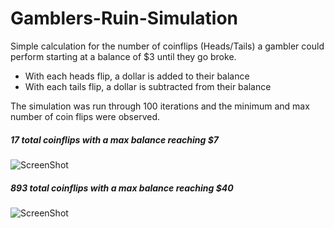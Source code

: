 # Gamblers-Ruin-Simulation

Simple calculation for the number of coinflips (Heads/Tails) a gambler could perform starting at a balance of $3 until they go broke. 
- With each heads flip, a dollar is added to their balance
- With each tails flip, a dollar is subtracted from their balance

The simulation was run through 100 iterations and the minimum and max number of coin flips were observed.

##### 17 total coinflips with a max balance reaching $7
![ScreenShot](https://github.com/Drev917/coinflip-gamblers-ruin/blob/master/Dist1.JPG)

##### 893 total coinflips with a max balance reaching $40 

![ScreenShot](https://github.com/Drev917/coinflip-gamblers-ruin/blob/master/Dist%202.JPG)
